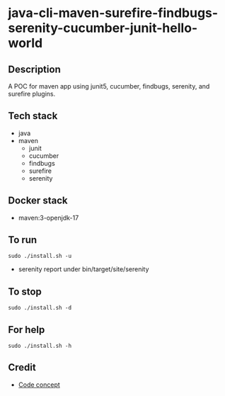 # java-cli-maven-surefire-findbugs-serenity-cucumber-junit-hello-world

## Description
A POC for maven app using junit5, cucumber,
findbugs, serenity, and surefire plugins.

## Tech stack
- java
- maven
  - junit
  - cucumber
  - findbugs
  - surefire
  - serenity

## Docker stack
- maven:3-openjdk-17

## To run
`sudo ./install.sh -u`
- serenity report under bin/target/site/serenity

## To stop
`sudo ./install.sh -d`

## For help
`sudo ./install.sh -h`

## Credit
- [Code concept](https://github.com/serenity-bdd/serenity-cucumber-starter.git)

